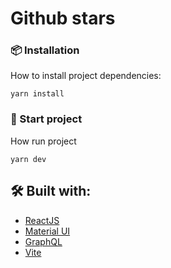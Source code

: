 # Github stars

### 📦 Installation

How to install project dependencies:

```
yarn install
```

### 🚀 Start project

How run project

```
yarn dev
```

## 🛠️ Built with:

- [ReactJS](https://reactjs.org/)
- [Material UI](https://mui.com/)
- [GraphQL](https://graphql.org/)
- [Vite](https://vitejs.dev/)
